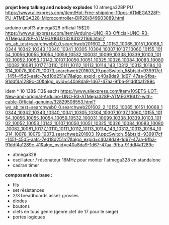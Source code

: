 **projet keep talking and nobody explodes**
10 atmega328P PU
https://www.aliexpress.com/item/Hot-Free-shipping-10pcs-ATMEGA328P-PU-ATMEGA328-Microcontroller-DIP28/849903089.html

arduino unoR3 atmega328 official 15$20
https://www.aliexpress.com/item/Arduino-UNO-R3-Official-UNO-R3-ATMega328P-ATMEGA16U2/32831221166.html?ws_ab_test=searchweb0_0,searchweb201602_2_10152_10065_10151_10068_10344_10342_10343_10340_10341_10305_10304_10307_10137_10060_10155_10154_10056_10055_10054_10059_10532_100031_10099_10338_10339_10103_10102_10052_10053_10142_10107_10050_10051_10325_10326_10084_10083_10080_10082_10081_10177_10110_10111_10112_10113_10114_143_10312_10313_10184_10314_10078_10079_10073,searchweb201603_19,ppcSwitch_5&btsid=939917cf-145f-45d5-aafc-7ed18d251a17&algo_expid=c40a8da9-1d67-47aa-9fba-91ddf4a1289c-40&algo_pvid=c40a8da9-1d67-47aa-9fba-91ddf4a1289c

idem * 10 138$ (13$ each)
https://www.aliexpress.com/item/10SETS-LOT-New-and-original-Arduino-UNO-R3-ATMega328P-ATMEGA16U2-with-cable-Official-genuine/32829508553.html?ws_ab_test=searchweb0_0,searchweb201602_2_10152_10065_10151_10068_10344_10342_10343_10340_10341_10305_10304_10307_10137_10060_10155_10154_10056_10055_10054_10059_10532_100031_10099_10338_10339_10103_10102_10052_10053_10142_10107_10050_10051_10325_10326_10084_10083_10080_10082_10081_10177_10110_10111_10112_10113_10114_143_10312_10313_10184_10314_10078_10079_10073,searchweb201603_19,ppcSwitch_5&btsid=939917cf-145f-45d5-aafc-7ed18d251a17&algo_expid=c40a8da9-1d67-47aa-9fba-91ddf4a1289c-41&algo_pvid=c40a8da9-1d67-47aa-9fba-91ddf4a1289c

- atmega328
- oscillateur / résonateur 16MHz pour monter l'atmega328 en standalone
- cadran timer

**composants de base :**
- fils
- set résistances
- 2/3 breadboards assez grosses
- diodes
- boutons
- clefs en tous genre (genre clef de 17 pour le siege)
- portes logiques
